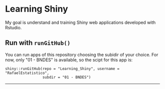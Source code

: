 Learning Shiny
===

My goal is understand and training Shiny web applications developed with Rstudio.

## Run with ```runGitHub() ```

You can run apps of this repository choosing the subidir of your choice. 
For now, only "01 - BNDES" is available, so the scipt for this app is:

```
shiny::runGitHub(repo = "Learning_Shiny", username = "RafaelEstatistico", 
                 subdir = "01 - BNDES")
```

-----

